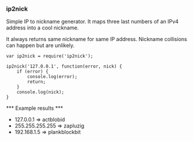 ### ip2nick

Simple IP to nickname generator. It maps three last numbers of an IPv4 address into a cool nickname.

It always returns same nickname for same IP address. Nickname collisions can happen but are unlikely.

````
var ip2nick = require('ip2nick');

ip2nick('127.0.0.1', function(error, nick) {
    if (error) {
        console.log(error);
        return;
    }
    console.log(nick);
}
````

*** Example results ***

* 127.0.0.1 => actblobid
* 255.255.255.255 => zapluzig
* 192.168.1.5 => plankblockbit
